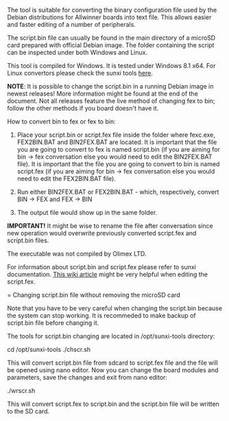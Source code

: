 The tool is suitable for converting the binary configuration file used by the Debian distributions for Allwinner boards into text file.
This allows easier and faster editing of a number of peripherals.

The script.bin file can usually be found in the main directory of a microSD card prepared with official Debian image.
The folder containing the script can be inspected under both Windows and Linux.

This tool is compiled for Windows.
It is tested under Windows 8.1 x64.
For Linux convertors please check the sunxi tools [here](https://github.com/linux-sunxi/sunxi-tools).

**NOTE**: It is possible to change the script.bin in a running Debian image in newest releases!
More information might be found at the end of the document.
Not all releases feature the live method of changing fex to bin; follow the other methods if you board doesn't have it.

How to convert bin to fex or fex to bin:

1. Place your script.bin or script.fex file inside the folder where fexc.exe, FEX2BIN.BAT and BIN2FEX.BAT are located.
It is important that the file you are going to convert to fex is named script.bin (if you are aiming for bin -> fex conversation else you would need to edit the BIN2FEX.BAT file).
It is important that the file you are going to convert to bin is named script.fex (if you are aiming for bin -> fex conversation else you would need to edit the FEX2BIN.BAT file).

2. Run either BIN2FEX.BAT or FEX2BIN.BAT - which, respectively, convert BIN -> FEX and FEX -> BIN

3. The output file would show up in the same folder.

**IMPORTANT!** It might be wise to rename the file after conversation since new operation would overwrite previously converted script.fex and script.bin files.

The executable was not compiled by Olimex LTD.

For information about script.bin and script.fex please refer to sunxi documentation.
[This wiki article](http://linux-sunxi.org/Fex_Guide) might be very helpful when editing the script.fex.

= Changing script.bin file without removing the microSD card

Note that you have to be very careful when changing the script.bin because the system can stop working.
It is recommeded to make backup of script.bin file before changing it.

The tools for script.bin changing are located in /opt/sunxi-tools directory:

  cd /opt/sunxi-tools
  ./chscr.sh

This will convert script.bin file from sdcard to script.fex file and the file  will be opened using nano editor. 
Now you can change the board modules and parameters, save the changes and exit from nano editor:

  ./wrscr.sh

This will convert script.fex to script.bin and the script.bin file will be written to the SD card.
